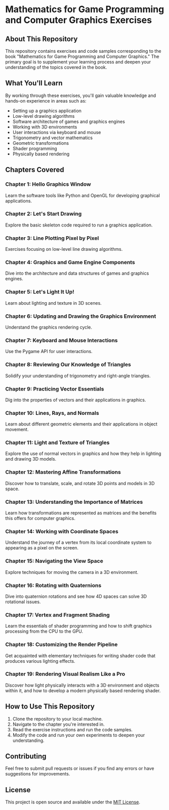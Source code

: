 # Mathematics for Game Programming and Computer Graphics Exercises

## About This Repository

This repository contains exercises and code samples corresponding to the book "Mathematics for Game Programming and Computer Graphics." The primary goal is to supplement your learning process and deepen your understanding of the topics covered in the book.

## What You'll Learn

By working through these exercises, you'll gain valuable knowledge and hands-on experience in areas such as:

- Setting up a graphics application
- Low-level drawing algorithms
- Software architecture of games and graphics engines
- Working with 3D environments
- User interactions via keyboard and mouse
- Trigonometry and vector mathematics
- Geometric transformations
- Shader programming
- Physically based rendering

## Chapters Covered

### Chapter 1: Hello Graphics Window

Learn the software tools like Python and OpenGL for developing graphical applications.

### Chapter 2: Let's Start Drawing

Explore the basic skeleton code required to run a graphics application.

### Chapter 3: Line Plotting Pixel by Pixel

Exercises focusing on low-level line drawing algorithms.

### Chapter 4: Graphics and Game Engine Components

Dive into the architecture and data structures of games and graphics engines.

### Chapter 5: Let's Light It Up!

Learn about lighting and texture in 3D scenes.

### Chapter 6: Updating and Drawing the Graphics Environment

Understand the graphics rendering cycle.

### Chapter 7: Keyboard and Mouse Interactions

Use the Pygame API for user interactions.

### Chapter 8: Reviewing Our Knowledge of Triangles

Solidify your understanding of trigonometry and right-angle triangles.

### Chapter 9: Practicing Vector Essentials

Dig into the properties of vectors and their applications in graphics.

### Chapter 10: Lines, Rays, and Normals

Learn about different geometric elements and their applications in object movement.

### Chapter 11: Light and Texture of Triangles

Explore the use of normal vectors in graphics and how they help in lighting and drawing 3D models.

### Chapter 12: Mastering Affine Transformations

Discover how to translate, scale, and rotate 3D points and models in 3D space.

### Chapter 13: Understanding the Importance of Matrices

Learn how transformations are represented as matrices and the benefits this offers for computer graphics.

### Chapter 14: Working with Coordinate Spaces

Understand the journey of a vertex from its local coordinate system to appearing as a pixel on the screen.

### Chapter 15: Navigating the View Space

Explore techniques for moving the camera in a 3D environment.

### Chapter 16: Rotating with Quaternions

Dive into quaternion rotations and see how 4D spaces can solve 3D rotational issues.

### Chapter 17: Vertex and Fragment Shading

Learn the essentials of shader programming and how to shift graphics processing from the CPU to the GPU.

### Chapter 18: Customizing the Render Pipeline

Get acquainted with elementary techniques for writing shader code that produces various lighting effects.

### Chapter 19: Rendering Visual Realism Like a Pro

Discover how light physically interacts with a 3D environment and objects within it, and how to develop a modern physically based rendering shader.

## How to Use This Repository

1. Clone the repository to your local machine.
2. Navigate to the chapter you're interested in.
3. Read the exercise instructions and run the code samples.
4. Modify the code and run your own experiments to deepen your understanding.

## Contributing

Feel free to submit pull requests or issues if you find any errors or have suggestions for improvements.

## License

This project is open source and available under the [MIT License](LICENSE).

